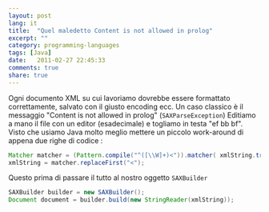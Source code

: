 ```yaml
---
layout: post
lang: it
title:  "Quel maledetto Content is not allowed in prolog"
excerpt: ""
category: programming-languages
tags: [Java]
date:   2011-02-27 22:45:33
comments: true
share: true
---
```

Ogni documento XML su cui lavoriamo dovrebbe essere formattato correttamente, salvato con il giusto encoding ecc.
Un caso classico è il messaggio "Content is not allowed in prolog" (`SAXParseException`)
Editiamo a mano il file con un editor (esadecimale) e togliamo in testa "ef bb bf".
Visto che usiamo Java molto meglio mettere un piccolo work-around di appena due righe di codice :
```java
Matcher matcher = (Pattern.compile("^([\\W]+)<")).matcher( xmlString.trim() );
xmlString = matcher.replaceFirst("<");
```

Questo prima di passare il tutto al nostro oggetto `SAXBuilder`

```java
SAXBuilder builder = new SAXBuilder();
Document document = builder.build(new StringReader(xmlString));
```